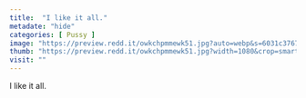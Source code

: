 ```yaml
---
title:  "I like it all."
metadate: "hide"
categories: [ Pussy ]
image: "https://preview.redd.it/owkchpmmewk51.jpg?auto=webp&s=6031c37674ba2f864dc9bde52f6ec23c8063c10b"
thumb: "https://preview.redd.it/owkchpmmewk51.jpg?width=1080&crop=smart&auto=webp&s=775c6fd59656e43294590d56dfc84462136deca6"
visit: ""
---
```

I like it all.
